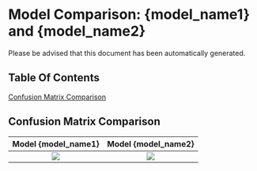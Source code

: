 # Model Comparison: {model_name1} and {model_name2} 
Please be advised that this document has been automatically generated.

## Table Of Contents
[Confusion Matrix Comparison](##Confusion-Matrix-Comparison)

## Confusion Matrix Comparison
Model {model_name1} | Model {model_name2}
:-:|:-:
![]({ROOT_DIR}/.AI_analyzer/{model_name1}/confusion-matrix.png) | ![]({ROOT_DIR}/.AI_analyzer/{model_name2}/confusion-matrix.png)
